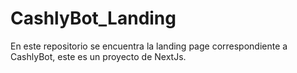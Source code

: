 # CashlyBot_Landing
En este repositorio se encuentra la landing page correspondiente a CashlyBot, este es un proyecto de NextJs.
